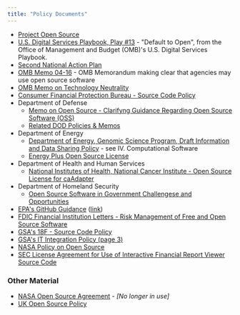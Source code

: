 ```yaml
---
title: "Policy Documents"
---
```


* [Project Open Source](https://github.com/cfpb/project-open-source/)
* [U.S. Digital Services Playbook, Play #13](https://playbook.cio.gov) - "Default to Open", from the Office of Management and Budget (OMB)'s U.S. Digital Services Playbook.
* [Second National Action Plan](http://www.whitehouse.gov/sites/default/files/microsites/ostp/new_nap_commitments_report_092314.pdf)
* [OMB Memo 04-16](http://www.whitehouse.gov/omb/memoranda_fy04_m04-16) - OMB Memorandum making clear that agencies may use open source software
* [OMB Memo on Technology Neutrality](http://www.whitehouse.gov/sites/default/files/omb/assets/egov_docs/memotociostechnologyneutrality.pdf) 
* [Consumer Financial Protection Bureau - Source Code Policy](https://github.com/cfpb/source-code-policy)
* Department of Defense
  * [Memo on Open Source - Clarifyng Guidance Regarding Open Source Software (OSS)](http://dodcio.defense.gov/Portals/0/Documents/FOSS/2009OSS.pdf)
  * [Related DOD Policies & Memos](http://mil-oss.org/resources/articles-papers-presentations)
* Department of Energy
  * [Department of Energy, Genomic Science Program, Draft Information and Data Sharing Policy](http://genomicscience.energy.gov/datasharing/) - see IV. Computational Software
  * [Energy Plus Open Source License](http://apps1.eere.energy.gov/buildings/energyplus/pdfs/open_source_agreement.pdf)
* Department of Health and Human Services
  * [National Institutes of Health, National Cancer Institute - Open Source License for caAdapter](https://wiki.nci.nih.gov/display/caCORE/caBIG+Open+Source+Software+License+for+caAdapter)
* Department of Homeland Security
  * [Open Source Software in Government Challengese and Opportunities](http://www.scribd.com/doc/226768938/Open-Source-Software-in-Government-Challenges-and-Opportunities)
* [EPA's GitHub Guidance](https://github.com/18F/open-source-program/blob/gh-pages/files/GitHub%20Guidance%20_%20Web%20Guide%20_%20US%20EPA.pdf?raw=true) ([link](http://www2.epa.gov/webguide/github-guidance))
* [FDIC Financial Institution Letters - Risk Management of Free and Open Source Software](http://www.fdic.gov/news/news/financial/2004/FIL11404a.html)
* [GSA's 18F - Source Code Policy](https://github.com/18F/source-code-policy)
* [GSA's IT Integration Policy (page 3)](http://gsa.gov/portal/mediaId/195155/fileName/CIO_IL-14-03_Information_Technology_(IT)_Integration_Policy_(Signed_on_July_24__2014)_(With_live_links).action)
* [NASA Policy on Open Source](http://nodis3.gsfc.nasa.gov/displayDir.cfm?t=NPR&c=2210&s=1C)
* [SEC License Agreement for Use of Interactive Financial Report Viewer Source Code](http://www.sec.gov/spotlight/xbrl/xbrlviewerlicense.htm)


### Other Material  

* [NASA Open Source Agreement](http://opensource.org/licenses/NASA-1.3) - *[No longer in use]*
* [UK Open Source Policy](https://www.gov.uk/service-manual/making-software/open-source.html)

